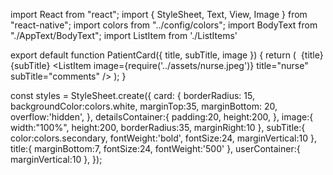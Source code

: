 import React from "react";
import { StyleSheet, Text, View, Image } from "react-native";
import colors from "../config/colors";
import BodyText from "./AppText/BodyText";
import ListItem from './ListItems'

export default function PatientCard({ title, subTitle, image }) {
  return (
    <View style={styles.card}>
        <Image source={image} style={styles.image}/>
      <View style={styles.detailsContainer}>
        <BodyText style={styles.title}>{title}</BodyText>
        <BodyText style={styles.subTitle}>{subTitle}</BodyText>
      <View style={styles.userContainer}>
        <ListItem
          image={require('../assets/nurse.jpeg')}
          title="nurse"
          subTitle="comments"
        />
      </View>
      </View>
    </View>
  );
}

const styles = StyleSheet.create({
  card: {
    borderRadius: 15,
    backgroundColor:colors.white,
    marginTop:35,
    marginBottom: 20,
    overflow:'hidden',
  },
  detailsContainer:{
    padding:20,
    height:200,
  },
  image:{
      width:"100%",
      height:200,
      borderRadius:35,
      marginRight:10
  },
  subTitle:{
    color:colors.secondary,
    fontWeight:'bold',
    fontSize:24,
    marginVertical:10
  },
  title:{
    marginBottom:7,
    fontSize:24,
    fontWeight:'500'
  },
  userContainer:{
    marginVertical:10
  },
});
